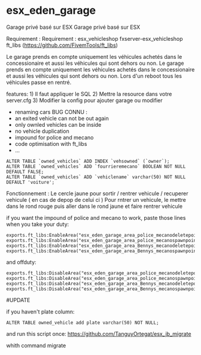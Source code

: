 # esx_eden_garage
 Garage privé basé sur ESX	 Garage privé basé sur ESX
 
  
  Requirement : 	 Requirement : 
 esx_vehicleshop	 fxserver-esx_vehicleshop
 ft_libs (https://github.com/FivemTools/ft_libs)	
 
  
  Le garage prends en compte uniquement les véhicules achetés dans le concessionaire et aussi les véhicules qui sont dehors ou non.	 Le garage prends en compte uniquement les véhicules achetés dans le concessionaire et aussi les véhicules qui sont dehors ou non.
 Lors d'un reboot tous les véhicules passe en rentré.
 
  
  features:	 1) Il faut appliquer le SQL
 2) Mettre la resource dans votre server.cfg
 3) Modifier la config pour ajouter garage ou modifier
 
  
  - renaming cars	 BUG CONNU :
 - an exited vehicle can not be out again	
 - only ownled vehicles can be inside	
 - no vehicle duplication	
 - impound for police and mecano	
 - code optimisation with ft_libs	
 - ...	
 
  
  
 ```
 ALTER TABLE `owned_vehicles` ADD INDEX `vehsowned` (`owner`);	
 ALTER TABLE `owned_vehicles` ADD `fourrieremecano` BOOLEAN NOT NULL DEFAULT FALSE;	
 ALTER TABLE `owned_vehicles` ADD `vehiclename` varchar(50) NOT NULL DEFAULT 'voiture';	
 ```	
 
  
 Fonctionnement :
 Le cercle jaune pour sortir / rentrer vehicule / recuperer vehicule ( en cas de depop de celui ci )
 Pour rntrer un vehicule, le mettre dans le rond rouge puis aller dans le rond jaune et faire rentrer vehicule
  
if you want the impound of police and mecano to work, paste those lines when you take your duty:	

```	  	
exports.ft_libs:EnableArea("esx_eden_garage_area_police_mecanodeletepoint")	
exports.ft_libs:EnableArea("esx_eden_garage_area_police_mecanospawnpoint")	  	
exports.ft_libs:EnableArea("esx_eden_garage_area_Bennys_mecanodeletepoint")	
exports.ft_libs:EnableArea("esx_eden_garage_area_Bennys_mecanospawnpoint")	
```	

and offduty:	
```	
exports.ft_libs:DisableArea("esx_eden_garage_area_police_mecanodeletepoint")	
exports.ft_libs:DisableArea("esx_eden_garage_area_police_mecanospawnpoint")	  	
exports.ft_libs:DisableArea("esx_eden_garage_area_Bennys_mecanodeletepoint")	
exports.ft_libs:DisableArea("esx_eden_garage_area_Bennys_mecanospawnpoint")	
```
 
#UPDATE

if you haven't plate column:
```
ALTER TABLE owned_vehicle add plate varchar(50) NOT NULL;
```
and run this script once:
https://github.com/TanguyOrtegat/esx_jb_migrate

whith command migrate

